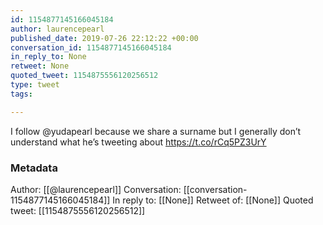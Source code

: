```yaml
---
id: 1154877145166045184
author: laurencepearl
published_date: 2019-07-26 22:12:22 +00:00
conversation_id: 1154877145166045184
in_reply_to: None
retweet: None
quoted_tweet: 1154875556120256512
type: tweet
tags:

---
```


I follow @yudapearl because we share a surname but I generally don’t understand what he’s tweeting about https://t.co/rCq5PZ3UrY

### Metadata

Author: [[@laurencepearl]]
Conversation: [[conversation-1154877145166045184]]
In reply to: [[None]]
Retweet of: [[None]]
Quoted tweet: [[1154875556120256512]]
